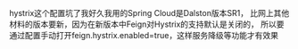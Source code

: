 

hystrix这个配置坑了我好久我用的Spring Cloud是Dalston版本SR1，
比网上其他材料的版本要新，因为在新版本中Feign对Hystrix的支持默认是关闭的，
所以要通过配置手动打开feign.hystrix.enabled=true，这样服务降级等功能才有效果